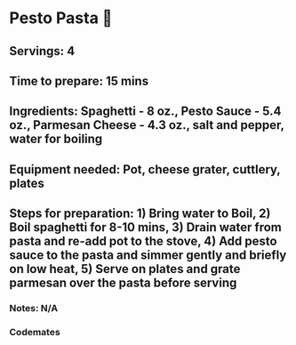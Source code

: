# Pesto Pasta 🥘

## Servings: 4

## Time to prepare: 15 mins

## Ingredients: Spaghetti - 8 oz., Pesto Sauce - 5.4 oz., Parmesan Cheese - 4.3 oz., salt and pepper, water for boiling


## Equipment needed: Pot, cheese grater, cuttlery, plates


## Steps for preparation: 1) Bring water to Boil, 2) Boil spaghetti for 8-10 mins, 3) Drain water from pasta and re-add pot to the stove, 4) Add pesto sauce to the pasta and simmer gently and briefly on low heat, 5) Serve on plates and grate parmesan over the pasta before serving


### Notes: N/A



### Codemates
